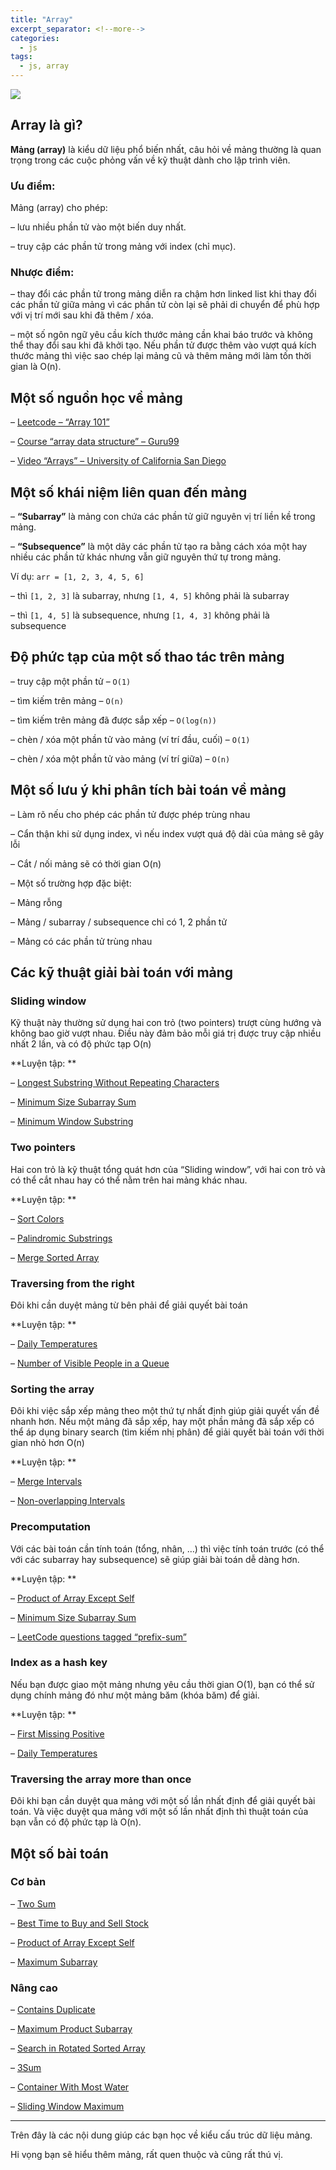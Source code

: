 ```yaml
---
title: "Array"
excerpt_separator: <!--more-->
categories:
  - js
tags:
  - js, array
---
```


![](/assets/images/2022/10/2022-10-16-array.webp)


## Array là gì?
**Mảng (array)** là kiểu dữ liệu phổ biến nhất, câu hỏi về mảng thường là quan trọng trong các cuộc phỏng vấn về kỹ thuật dành cho lập trình viên.

### Ưu điểm:

Mảng (array) cho phép:

– lưu nhiều phần tử vào một biến duy nhất.

– truy cập các phần tử trong mảng với index (chỉ mục).

### Nhược điểm:

– thay đổi các phần tử trong mảng diễn ra chậm hơn linked list khi thay đổi các phần tử giữa mảng vì các phần tử còn lại sẽ phải di chuyển để phù hợp với vị trí mới sau khi đã thêm / xóa.

– một số ngôn ngữ yêu cầu kích thước mảng cần khai báo trước và không thể thay đổi sau khi đã khởi tạo. Nếu phần tử được thêm vào vượt quá kích thước mảng thì việc sao chép lại mảng cũ và thêm mảng mới làm tốn thời gian là O(n).

## Một số nguồn học về mảng

– [Leetcode – “Array 101”](https://leetcode.com/explore/learn/card/fun-with-arrays/)

– [Course “array data structure” – Guru99](https://www.guru99.com/array-data-structure.html)

– [Video “Arrays” – University of California San Diego](https://www.coursera.org/lecture/data-structures/arrays-OsBSF)

## Một số khái niệm liên quan đến mảng

– **“Subarray”** là mảng con chứa các phần tử giữ nguyên vị trí liền kề trong mảng.

– **“Subsequence”** là một dãy các phần tử tạo ra bằng cách xóa một hay nhiều các phần tử khác nhưng vẫn giữ nguyên thứ tự trong mảng.

Ví dụ: `arr = [1, 2, 3, 4, 5, 6]`

– thì `[1, 2, 3]` là subarray, nhưng `[1, 4, 5]` không phải là subarray

– thì `[1, 4, 5]` là subsequence, nhưng `[1, 4, 3]` không phải là subsequence

## Độ phức tạp của một số thao tác trên mảng

– truy cập một phần tử – `O(1)`

– tìm kiếm trên mảng – `O(n)`

– tìm kiếm trên mảng đã được sắp xếp – `O(log(n))`

– chèn / xóa một phần tử vào mảng (ví trí đầu, cuối) – `O(1)`

– chèn / xóa một phần tử vào mảng (ví trí giữa) – `O(n)`

## Một số lưu ý khi phân tích bài toán về mảng

– Làm rõ nếu cho phép các phần tử được phép trùng nhau

– Cẩn thận khi sử dụng index, vì nếu index vượt quá độ dài của mảng sẽ gây lỗi

– Cắt / nối mảng sẽ có thời gian O(n)

– Một số trường hợp đặc biệt:

   – Mảng rỗng

   – Mảng / subarray / subsequence chỉ có 1, 2 phần tử

   – Mảng có các phần tử trùng nhau

## Các kỹ thuật giải bài toán với mảng

### Sliding window
Kỹ thuật này thường sử dụng hai con trỏ (two pointers) trượt cùng hướng và không bao giờ vượt nhau. Điều này đảm bảo mỗi giá trị được truy cập nhiều nhất 2 lần, và có độ phức tạp O(n) 

**Luyện tập: **

– [Longest Substring Without Repeating Characters](https://leetcode.com/problems/longest-substring-without-repeating-characters/)

– [Minimum Size Subarray Sum](https://leetcode.com/problems/minimum-size-subarray-sum/)

– [Minimum Window Substring](https://leetcode.com/problems/minimum-size-subarray-sum/)

### Two pointers
Hai con trỏ là kỹ thuật tổng quát hơn của “Sliding window”, với hai con trỏ và có thể cắt nhau hay có thể nằm trên hai mảng khác nhau. 

**Luyện tập: **

– [Sort Colors ](https://leetcode.com/problems/sort-colors/)

– [Palindromic Substrings](https://leetcode.com/problems/palindromic-substrings/)

– [Merge Sorted Array](https://leetcode.com/problems/merge-sorted-array/)

### Traversing from the right
Đôi khi cần duyệt mảng từ bên phải để giải quyết bài toán 

**Luyện tập: **

– [Daily Temperatures](https://leetcode.com/problems/daily-temperatures/)

– [Number of Visible People in a Queue](https://leetcode.com/problems/number-of-visible-people-in-a-queue/)

### Sorting the array
Đôi khi việc sắp xếp mảng theo một thứ tự nhất định giúp giải quyết vấn đề nhanh hơn. Nếu một mảng đã sắp xếp, hay một phần mảng đã sắp xếp có thể áp dụng binary search (tìm kiếm nhị phân) để giải quyết bài toán với thời gian nhỏ hơn O(n) 

**Luyện tập: **

– [Merge Intervals](https://leetcode.com/problems/merge-intervals/)

– [Non-overlapping Intervals](https://leetcode.com/problems/non-overlapping-intervals/)

### Precomputation
Với các bài toán cần tính toán (tổng, nhân, …) thì việc tính toán trước (có thể với các subarray hay subsequence) sẽ giúp giải bài toán dễ dàng hơn. 

**Luyện tập: **

– [Product of Array Except Self](https://leetcode.com/problems/product-of-array-except-self/)

– [Minimum Size Subarray Sum](https://leetcode.com/problems/minimum-size-subarray-sum/)

– [LeetCode questions tagged “prefix-sum”](https://leetcode.com/tag/prefix-sum/)

### Index as a hash key
Nếu bạn được giao một mảng nhưng yêu cầu thời gian O(1), bạn có thể sử dụng chính mảng đó như một mảng băm (khóa băm) để giải. 

**Luyện tập: **

– [First Missing Positive](https://leetcode.com/problems/first-missing-positive/)

– [Daily Temperatures](https://leetcode.com/problems/daily-temperatures/)

### Traversing the array more than once
Đôi khi bạn cần duyệt qua mảng với một số lần nhất định để giải quyết bài toán. Và việc duyệt qua mảng với một số lần nhất định thì thuật toán của bạn vẫn có độ phức tạp là O(n).

## Một số bài toán

### Cơ bản
– [Two Sum](https://leetcode.com/problems/two-sum/)

– [Best Time to Buy and Sell Stock](https://leetcode.com/problems/best-time-to-buy-and-sell-stock/)

– [Product of Array Except Self](https://leetcode.com/problems/product-of-array-except-self/)

– [Maximum Subarray](https://leetcode.com/problems/maximum-subarray/)

### Nâng cao
– [Contains Duplicate](https://leetcode.com/problems/contains-duplicate/)

– [Maximum Product Subarray](https://leetcode.com/problems/maximum-product-subarray/)

– [Search in Rotated Sorted Array](https://leetcode.com/problems/search-in-rotated-sorted-array/)

– [3Sum](https://leetcode.com/problems/3sum/)

– [Container With Most Water](https://leetcode.com/problems/container-with-most-water/)

– [Sliding Window Maximum](https://leetcode.com/problems/sliding-window-maximum/)

---

Trên đây là các nội dung giúp các bạn học về kiểu cấu trúc dữ liệu mảng.

Hi vọng bạn sẽ hiểu thêm mảng, rất quen thuộc và cũng rất thú vị.
